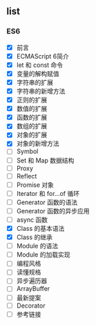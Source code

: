 ## list

### ES6
- [x] 前言
- [x] ECMAScript 6简介
- [x] let 和 const 命令
- [x] 变量的解构赋值
- [x] 字符串的扩展
- [x] 字符串的新增方法
- [x] 正则的扩展
- [x] 数值的扩展
- [x] 函数的扩展
- [x] 数组的扩展
- [x] 对象的扩展
- [x] 对象的新增方法
- [ ] Symbol
- [ ] Set 和 Map 数据结构
- [ ] Proxy
- [ ] Reflect
- [ ] Promise 对象
- [ ] Iterator 和 for...of 循环
- [ ] Generator 函数的语法
- [ ] Generator 函数的异步应用
- [ ] async 函数
- [x] Class 的基本语法
- [x] Class 的继承
- [ ] Module 的语法
- [ ] Module 的加载实现
- [ ] 编程风格
- [ ] 读懂规格
- [ ] 异步遍历器
- [ ] ArrayBuffer
- [ ] 最新提案
- [ ] Decorator
- [ ] 参考链接